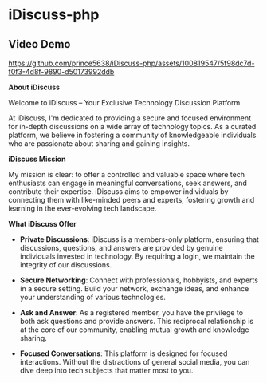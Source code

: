 # iDiscuss-php

## Video Demo
https://github.com/prince5638/iDiscuss-php/assets/100819547/5f98dc7d-f0f3-4d8f-9890-d50173992ddb

**About iDiscuss**

Welcome to iDiscuss – Your Exclusive Technology Discussion Platform

At iDiscuss, I'm dedicated to providing a secure and focused environment for in-depth discussions on a wide array of technology topics. As a curated platform, we believe in fostering a community of knowledgeable individuals who are passionate about sharing and gaining insights.

**iDiscuss Mission**

My mission is clear: to offer a controlled and valuable space where tech enthusiasts can engage in meaningful conversations, seek answers, and contribute their expertise. iDiscuss aims to empower individuals by connecting them with like-minded peers and experts, fostering growth and learning in the ever-evolving tech landscape.

**What iDiscuss Offer**

- **Private Discussions**: iDiscuss is a members-only platform, ensuring that discussions, questions, and answers are provided by genuine individuals invested in technology. By requiring a login, we maintain the integrity of our discussions.

- **Secure Networking**: Connect with professionals, hobbyists, and experts in a secure setting. Build your network, exchange ideas, and enhance your understanding of various technologies.

- **Ask and Answer**: As a registered member, you have the privilege to both ask questions and provide answers. This reciprocal relationship is at the core of our community, enabling mutual growth and knowledge sharing.

- **Focused Conversations**: This platform is designed for focused interactions. Without the distractions of general social media, you can dive deep into tech subjects that matter most to you.
